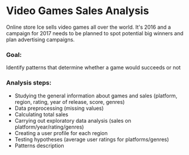 # Video Games Sales Analysis
Online store Ice sells video games all over the world. It's 2016 and a campaign for 2017 needs to be planned to spot potential big winners and plan advertising campaigns.

### Goal:
Identify patterns that determine whether a game would succeeds or not
### Analysis steps:
- Studying the general information about games and sales (platform, region, rating, year of release, score, genres)
- Data preprocessing (missing values)
- Calculating total sales
- Carrying out exploratory data analysis (sales on platform/year/rating/genres)
- Creating a user profile for each region
- Testing hypotheses (average user ratings for platforms/genres)
- Patterns description
